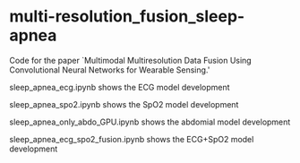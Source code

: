 # multi-resolution_fusion_sleep-apnea
Code for the paper `Multimodal Multiresolution Data Fusion Using Convolutional Neural Networks for Wearable Sensing.'

sleep_apnea_ecg.ipynb shows the ECG model development

sleep_apnea_spo2.ipynb shows the SpO2 model development

sleep_apnea_only_abdo_GPU.ipynb shows the abdomial model development

sleep_apnea_ecg_spo2_fusion.ipynb shows the ECG+SpO2 model development
